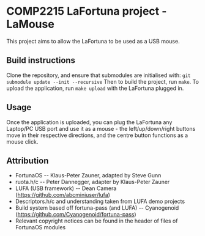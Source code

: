 # COMP2215 LaFortuna project - LaMouse

This project aims to allow the LaFortuna to be used as a USB mouse.

## Build instructions
Clone the repository, and ensure that submodules are initialised with:
`git submodule update --init --recursive`
Then to build the project, run `make`. To upload the application, run `make upload` with the LaFortuna plugged in.

## Usage
Once the application is uploaded, you can plug the LaFortuna any Laptop/PC USB port and use it as a mouse - the left/up/down/right buttons move in their respective directions, and the centre button functions as a mouse click.

## Attribution
* FortunaOS -- Klaus-Peter Zauner, adapted by Steve Gunn
* ruota.h/c -- Peter Dannegger, adapter by Klaus-Peter Zauner
* LUFA (USB framework) -- Dean Camera (https://github.com/abcminiuser/lufa)
* Descriptors.h/c and understanding taken from LUFA demo projects
* Build system based off fortuna-pass (and LUFA) -- Cyanogenoid (https://github.com/Cyanogenoid/fortuna-pass)
* Relevant copyright notices can be found in the header of files of FortunaOS modules 
